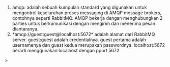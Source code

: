 <ol>
    <li>amqp: adalah sebuah kumpulan standard yang digunakan untuk mengontrol keseluruhan proses messaging di AMQP message brokers, contohnya seperti RabbitMQ. AMQP bekerja dengan menghubungkan 2 parties untuk berkomunikasi dengan mengirim dan menerima pesan diantaranya.</li>
    <li>*amqp://guest:guest@localhost:5672* adalah alamat dari RabbitMQ server. guest:guest adalah credentialnya. guest pertama adalah usernamenya dan guest kedua merupakan passwordnya. localhost:5672 berarti menggunakan localhost dengan pport 5672.</li>
</ol>>